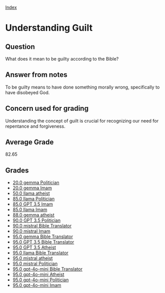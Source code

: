 
[Index](../index.md)
# Understanding Guilt
## Question
What does it mean to be guilty according to the Bible?

## Answer from notes
To be guilty means to have done something morally wrong, specifically to have disobeyed God.

## Concern used for grading
Understanding the concept of guilt is crucial for recognizing our need for repentance and forgiveness.

## Average Grade
82.65

## Grades
 * [20.0 gemma Politician](../answers/gemma_Politician/Understanding_Guilt.md)
 * [20.0 gemma Imam](../answers/gemma_Imam/Understanding_Guilt.md)
 * [50.0 llama atheist](../answers/llama_atheist/Understanding_Guilt.md)
 * [85.0 llama Politician](../answers/llama_Politician/Understanding_Guilt.md)
 * [85.0 GPT 3.5 Imam](../answers/GPT_3.5_Imam/Understanding_Guilt.md)
 * [85.0 llama Imam](../answers/llama_Imam/Understanding_Guilt.md)
 * [88.0 gemma atheist](../answers/gemma_atheist/Understanding_Guilt.md)
 * [90.0 GPT 3.5 Politician](../answers/GPT_3.5_Politician/Understanding_Guilt.md)
 * [90.0 mistral Bible Translator](../answers/mistral_Bible_Translator/Understanding_Guilt.md)
 * [90.0 mistral Imam](../answers/mistral_Imam/Understanding_Guilt.md)
 * [95.0 gemma Bible Translator](../answers/gemma_Bible_Translator/Understanding_Guilt.md)
 * [95.0 GPT 3.5 Bible Translator](../answers/GPT_3.5_Bible_Translator/Understanding_Guilt.md)
 * [95.0 GPT 3.5 Atheist](../answers/GPT_3.5_Atheist/Understanding_Guilt.md)
 * [95.0 llama Bible Translator](../answers/llama_Bible_Translator/Understanding_Guilt.md)
 * [95.0 mistral atheist](../answers/mistral_atheist/Understanding_Guilt.md)
 * [95.0 mistral Politician](../answers/mistral_Politician/Understanding_Guilt.md)
 * [95.0 gpt-4o-mini Bible Translator](../answers/gpt-4o-mini_Bible_Translator/Understanding_Guilt.md)
 * [95.0 gpt-4o-mini Atheist](../answers/gpt-4o-mini_Atheist/Understanding_Guilt.md)
 * [95.0 gpt-4o-mini Politician](../answers/gpt-4o-mini_Politician/Understanding_Guilt.md)
 * [95.0 gpt-4o-mini Imam](../answers/gpt-4o-mini_Imam/Understanding_Guilt.md)
